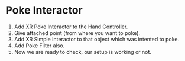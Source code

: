 # Poke Interactor
1. Add XR Poke Interactor to the Hand Controller.
2. Give attached point (from where you want to poke).
3. Add XR Simple Interactor to that object which was intented to poke.
4. Add Poke Filter also.
5. Now we are ready to check, our setup is working or not.

